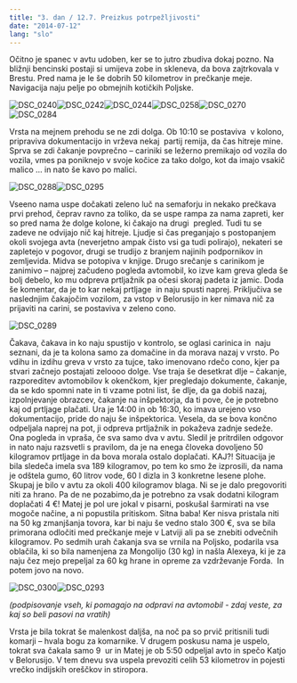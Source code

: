 ```yaml
---
title: "3. dan / 12.7. Preizkus potrpežljivosti"
date: "2014-07-12"
lang: "slo"
---
```


Očitno je spanec v avtu udoben, ker se to jutro zbudiva dokaj pozno. Na bližnji bencinski postaji si umijeva zobe in skleneva, da bova zajtrkovala v Brestu. Pred nama je le še dobrih 50 kilometrov in prečkanje meje. Navigacija naju pelje po obmejnih kotičkih Poljske.

![DSC_0240](../images/DSC_0240.jpg)![DSC_0242](../images/DSC_0242.jpg)![DSC_0244](../images/DSC_0244.jpg)![DSC_0258](../images/DSC_0258.jpg)![DSC_0270](../images/DSC_0270.jpg)![DSC_0284](../images/DSC_0284.jpg)

Vrsta na mejnem prehodu se ne zdi dolga. Ob 10:10 se postaviva  v kolono, pripraviva dokumentacijo in vrževa nekaj  partij remija, da čas hitreje mine. Sprva se zdi čakanje povprečno – cariniki se ležerno premikajo od vozila do vozila, vmes pa poniknejo v svoje kočice za tako dolgo, kot da imajo vsakič malico … in nato še kavo po malici.

![DSC_0288](../images/DSC_0288.jpg)![DSC_0295](../images/DSC_0295.jpg)

Vseeno nama uspe dočakati zeleno luč na semaforju in nekako prečkava prvi prehod, čeprav ravno za toliko, da se uspe rampa za nama zapreti, ker so pred nama že dolge kolone, ki čakajo na drugi  pregled. Tudi tu se zadeve ne odvijajo nič kaj hitreje. Ljudje si čas preganjajo s postopanjem okoli svojega avta (neverjetno ampak čisto vsi ga tudi polirajo), nekateri se zapletejo v pogovor, drugi se trudijo z branjem najinih podpornikov in zemljevida. Midva se potopiva v knjige. Drugo srečanje s carinikom je zanimivo – najprej začudeno pogleda avtomobil, ko izve kam greva gleda še bolj debelo, ko mu odpreva prtljažnik pa očesi skoraj padeta iz jamic. Doda še komentar, da je to kar nekaj prtljage  in naju spusti naprej. Priključiva se naslednjim čakajočim vozilom, za vstop v Belorusijo in ker nimava nič za prijaviti na carini, se postaviva v zeleno cono.

![DSC_0289](../images/DSC_0289.jpg)

Čakava, čakava in ko naju spustijo v kontrolo, se oglasi carinica in  naju seznani, da je ta kolona samo za domačine in da morava nazaj v vrsto. Po vdihu in izdihu greva v vrsto za tujce, tako imenovano rdečo cono, kjer pa stvari začnejo postajati zeloooo dolge. Vse traja še desetkrat dlje – čakanje, razporeditev avtomobilov k okenčkom, kjer pregledajo dokumente, čakanje, da se kdo spomni nate in ti vzame potni list, še dlje, da ga dobiš nazaj, izpolnjevanje obrazcev, čakanje na inšpektorja, da ti pove, če je potrebno kaj od prtljage plačati. Ura je 14:00 in ob 16:30, ko imava urejeno vso dokumentacijo, pride do naju še inšpektorica. Vesela, da se bova končno odpeljala naprej na pot, ji odpreva prtljažnik in pokaževa zadnje sedeže. Ona pogleda in vpraša, če sva samo dva v avtu. Sledil je pritrdilen odgovor in nato naju razsvetli s pravilom, da je na enega človeka dovoljeno 50 kilogramov prtljage in da bova morala ostalo doplačati. KAJ?! Situacija je bila sledeča imela sva 189 kilogramov, po tem ko smo že izprosili, da nama je odštela gumo, 60 litrov vode, 60 l dizla in 3 konkretne lesene plohe. Skupaj je bilo v avtu za okoli 400 kilogramov blaga. Ni se je dalo pregovoriti niti za hrano. Pa de ne pozabimo,da je potrebno za vsak dodatni kilogram doplačati 4 €! Matej je pol ure jokal v pisarni, poskušal šarmirati na vse mogoče načine, a ni popustila pritiskom. Sitna baba! Ker nisva pristala niti na 50 kg zmanjšanja tovora, kar bi naju še vedno stalo 300 €, sva se bila primorana odločiti med prečkanje meje v Latviji ali pa se znebiti odvečnih kilogramov. Po sedmih urah čakanja sva se vrnila na Poljsko, podarila vsa oblačila, ki so bila namenjena za Mongolijo (30 kg) in našla Alexeya, ki je za naju čez mejo prepeljal za 60 kg hrane in opreme za vzdrževanje Forda.  In potem jovo na novo.

![DSC_0300](../images/DSC_0300.jpg)![DSC_0293](../images/DSC_0293.jpg)

_(podpisovanje vseh, ki pomagajo na odpravi na avtomobil - zdaj veste, za kaj so beli pasovi na vratih)_

Vrsta je bila tokrat še malenkost daljša, na noč pa so prvič pritisnili tudi komarji – hvala bogu za komarnike. V drugem poskusu nama je uspelo, tokrat sva čakala samo 9  ur in Matej je ob 5:50 odpeljal avto in spečo Katjo v Belorusijo. V tem dnevu sva uspela prevoziti celih 53 kilometrov in pojesti vrečko indijskih oreščkov in stiropora.

